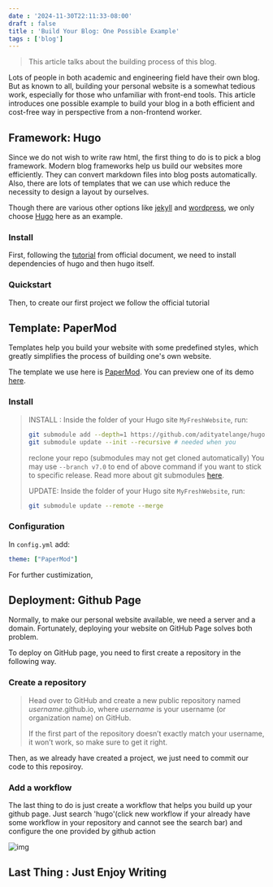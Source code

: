 ```yaml
---
date : '2024-11-30T22:11:33-08:00'
draft : false
title : 'Build Your Blog: One Possible Example'
tags : ['blog']
---
```

>This article talks about the building process of this blog.

Lots of people in both academic and engineering field have their own blog. But as known to all, building your personal website is a somewhat tedious work, especially for those who unfamiliar with front-end tools. This article introduces one possible example to build your blog in a both efficient and cost-free way in perspective from a non-frontend worker.

## Framework: Hugo

Since we do not wish to write raw html, the first thing to do is to pick a blog framework. Modern blog frameworks help us build our websites more efficiently. They can convert markdown files into blog posts automatically. Also, there are lots of templates that we can use which reduce the necessity to design a layout by ourselves.

Though there are various other options like [jekyll](https://jekyllrb.com) and [wordpress](https://wordpress.com), we only choose [Hugo](https://gohugo.io) here as an example.

### Install

First, following the [tutorial](https://gohugo.io/getting-started/quick-start/) from official document, we need to install dependencies of hugo and then hugo itself.

### Quickstart

Then, to create our first project we follow the official tutorial

## Template: PaperMod

Templates help you build your website with some predefined styles, which greatly simplifies the process of building one's own website.

The template we use here is [PaperMod](https://github.com/adityatelange/hugo-PaperMod). You can preview one of its demo [here](https://adityatelange.github.io/hugo-PaperMod/).

### Install
>
>INSTALL : Inside the folder of your Hugo site `MyFreshWebsite`, run:
>
>```bash
>git submodule add --depth=1 https://github.com/adityatelange/hugo-PaperMod.git themes/PaperMod
>git submodule update --init --recursive # needed when you 
>```
>
>reclone your repo (submodules may not get cloned automatically)
>You may use  `--branch v7.0` to end of above command if you want to stick to specific release. Read more about git submodules [here](https://www.atlassian.com/git/tutorials/git-submodule).
>
>UPDATE: Inside the folder of your Hugo site `MyFreshWebsite`, run:
>
>```bash
>git submodule update --remote --merge
>```
>
### Configuration

In `config.yml` add:

```yaml
theme: ["PaperMod"]
```

For further custimization,

## Deployment: Github Page

Normally, to make our personal website available, we need a server and a domain. Fortunately, deploying your website on GitHub Page solves both problem.

To deploy on GitHub page, you need to first create a repository in the following way.

### Create a repository

> Head over to GitHub and create a new public repository named *username*.github.io, where *username* is your username (or organization name) on GitHub.
>
> If the first part of the repository doesn’t exactly match your username, it won’t work, so make sure to get it right.

Then, as we already have created a project, we just need to commit our code to this reposiroy.

### Add a workflow

The last thing to do is just create a workflow that helps you build up your github page. Just search 'hugo'(click new workflow if your already have some workflow in your repository and cannot see the search bar) and configure the one provided by github action

![img](/images/github-actions-hugo.png)

## Last Thing : Just Enjoy Writing
